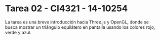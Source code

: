 # Tarea 02 - CI4321 - 14-10254

La tarea es una breve introducción hacia Three.js y OpenGL, donde se busca mostrar un triángulo equilátero en pantalla usando los colores rojo, verde y azul.
